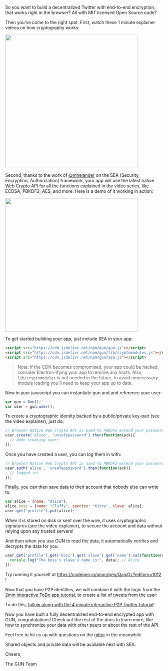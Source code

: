So you want to build a decentralized Twitter with end-to-end encryption, that works right in the browser? All with MIT licensed Open Source code?

Then you've come to the right spot. First, watch these 1 minute explainer videos on how cryptography works:

<a href="http://gun.js.org/explainers/data/security.html" title="2 min demo of auth"><img src="http://img.youtube.com/vi/ccKThyaDR30/0.jpg" width="425px"></a>

Second, thanks to the work of [@mhelander](https://github.com/mhelander) on the SEA (Security, Encryption, Authorization) framework, your app will use the latest native Web Crypto API for all the functions explained in the video series, like ECDSA, PBKDF2, AES, and more. Here is a demo of it working in action:

<a href="https://youtu.be/52Z72bDCtMU" title="2 min demo of auth"><img src="http://img.youtube.com/vi/52Z72bDCtMU/0.jpg" width="425px"></a>

To get started building your app, just include SEA in your app:

```html
<script src="https://cdn.jsdelivr.net/npm/gun/gun.js"></script>
<script src="https://cdn.jsdelivr.net/npm/gun/lib/cryptomodules.js"></script>
<script src="https://cdn.jsdelivr.net/npm/gun/sea.js"></script>
```

> Note: If the CDN becomes compromised, your app could be hacked, consider Electron-ifying your app to remove any hosts. Also, `lib/cryptomodules` is not needed in the future, to avoid unnecessary module loading you'll need to keep your app up to date.

Now in your javascript you can instantiate gun and and reference your user:

```javascript
var gun = Gun();
var user = gun.user();
```

To create a cryptographic identity backed by a public/private key-pair (see the video explainer), just do:

```javascript
// Browser Native Web Crypto API is used to PBKDF2 extend your password.
user.create('alice', 'unsafepassword').then(function(ack){
  // done creating user!
});
```

Once you have created a user, you can log them in with:

```javascript
// Browser Native Web Crypto API is used to PBKDF2 extend your password.
user.auth('alice', 'unsafepassword').then(function(ack){
  // logged in!
});
```

Finally, you can then save data to their account that nobody else can write to:

```javascript
var alice = {name: "Alice"};
alice.boss = {name: "Fluffy", species: "Kitty", slave: alice};
user.get('profile').put(alice);
```

When it is stored on disk or sent over the wire, it uses cryptographic signatures (see the video explainer), to secure the account and data without relying upon any trusted servers!

And then when you use GUN to read the data, it automatically verifies and decrypts the data for you:

```javascript
user.get('profile').get('boss').get('slave').get('name').val(function(data){
  console.log("The boss's slave's name is:", data); // Alice
});
```

Try running it yourself at https://codepen.io/anon/pen/QajxOz?editors=1012 !

Now that you have P2P identities, we will combine it with the logic from the [2min interactive ToDo app tutorial](http://gun.js.org/think.html), to create a list of tweets from the user:

To do this, [follow along with the 4 minute interactive P2P Twitter tutorial](https://scrimba.com/c/c2gBgt4)!

Now you have built a fully decentralized end-to-end encrypted app with GUN, congratulations! Check out the rest of the docs to learn more, like how to synchronize your data with other peers or about the rest of the API.

Feel free to hit us up with questions on the [gitter](https://gitter.im/amark/gun) in the meanwhile.

Shared objects and private data will be available next with SEA.

Cheers,

The GUN Team